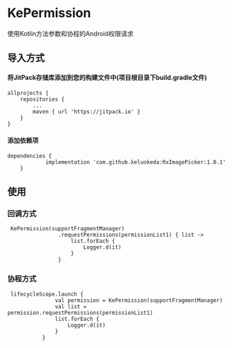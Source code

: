 # KePermission
使用Kotlin方法参数和协程的Android权限请求

## 导入方式
#### 将JitPack存储库添加到您的构建文件中(项目根目录下build.gradle文件)
```
allprojects {
    repositories {
        ...
        maven { url 'https://jitpack.io' }
    }
}
```
#### 添加依赖项
```
dependencies {
	        implementation 'com.github.keluokeda:RxImagePicker:1.0.1'
	}
```

## 使用
### 回调方式
```
 KePermission(supportFragmentManager)
                .requestPermissions(permissionList1) { list ->
                    list.forEach {
                        Logger.d(it)
                    }
                }
 ```
 ### 协程方式
 ```
  lifecycleScope.launch {
                val permission = KePermission(supportFragmentManager)
                val list = permission.requestPermissions(permissionList1)
                list.forEach {
                    Logger.d(it)
                }
            }
 ```
